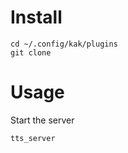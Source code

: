 # Install

```
cd ~/.config/kak/plugins
git clone 
```

# Usage

Start the server
```sh
tts_server
```

